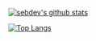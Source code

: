 [![sebdev's github stats](https://github-readme-stats.vercel.app/api?username=sebdeveloper6952)](https://github.com/anuraghazra/github-readme-stats)

[![Top Langs](https://github-readme-stats.vercel.app/api/top-langs/?username=sebdeveloper6952&layout=compact)](https://github.com/anuraghazra/github-readme-stats)
